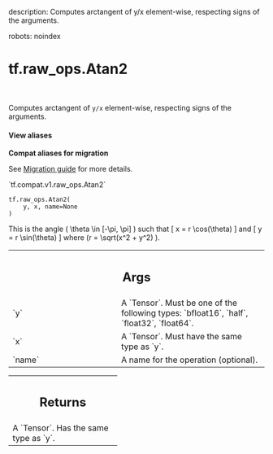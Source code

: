 description: Computes arctangent of y/x element-wise, respecting signs of the arguments.

robots: noindex

# tf.raw_ops.Atan2

<!-- Insert buttons and diff -->

<table class="tfo-notebook-buttons tfo-api nocontent" align="left">

</table>



Computes arctangent of `y/x` element-wise, respecting signs of the arguments.

<section class="expandable">
  <h4 class="showalways">View aliases</h4>
  <p>
<b>Compat aliases for migration</b>
<p>See
<a href="https://www.tensorflow.org/guide/migrate">Migration guide</a> for
more details.</p>
<p>`tf.compat.v1.raw_ops.Atan2`</p>
</p>
</section>

<pre class="devsite-click-to-copy prettyprint lang-py tfo-signature-link">
<code>tf.raw_ops.Atan2(
    y, x, name=None
)
</code></pre>



<!-- Placeholder for "Used in" -->

This is the angle \( \theta \in [-\pi, \pi] \) such that
\[ x = r \cos(\theta) \]
and
\[ y = r \sin(\theta) \]
where \(r = \sqrt(x^2 + y^2) \).

<!-- Tabular view -->
 <table class="responsive fixed orange">
<colgroup><col width="214px"><col></colgroup>
<tr><th colspan="2"><h2 class="add-link">Args</h2></th></tr>

<tr>
<td>
`y`
</td>
<td>
A `Tensor`. Must be one of the following types: `bfloat16`, `half`, `float32`, `float64`.
</td>
</tr><tr>
<td>
`x`
</td>
<td>
A `Tensor`. Must have the same type as `y`.
</td>
</tr><tr>
<td>
`name`
</td>
<td>
A name for the operation (optional).
</td>
</tr>
</table>



<!-- Tabular view -->
 <table class="responsive fixed orange">
<colgroup><col width="214px"><col></colgroup>
<tr><th colspan="2"><h2 class="add-link">Returns</h2></th></tr>
<tr class="alt">
<td colspan="2">
A `Tensor`. Has the same type as `y`.
</td>
</tr>

</table>

